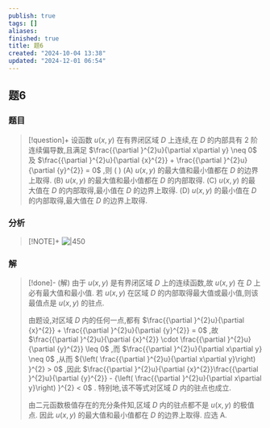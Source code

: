 ```yaml
---
publish: true
tags: []
aliases: 
finished: true
title: 题6
created: "2024-10-04 13:38"
updated: "2024-12-01 06:54"
---
```

## 题6
### 题目
> [!question]+
> 设函数 $u\left( {x,y}\right)$ 在有界闭区域 $D$ 上连续,在 $D$ 的内部具有 2 阶连续偏导数,且满足 $\frac{{\partial }^{2}u}{\partial x\partial y} \neq  0$ 及 $\frac{{\partial }^{2}u}{\partial {x}^{2}} + \frac{{\partial }^{2}u}{\partial {y}^{2}} = 0$ ,则 ( )
> (A) $u\left( {x,y}\right)$ 的最大值和最小值都在 $D$ 的边界上取得.
> (B) $u\left( {x,y}\right)$ 的最大值和最小值都在 $D$ 的内部取得.
> (C) $u\left( {x,y}\right)$ 的最大值在 $D$ 的内部取得,最小值在 $D$ 的边界上取得.
> (D) $u\left( {x,y}\right)$ 的最小值在 $D$ 的内部取得,最大值在 $D$ 的边界上取得.
### 分析
> [!NOTE]+
> ![|450](https://img.hwenyi.live/202411202206424.webp)
### 解
> [!done]-
> (解) 由于 $u\left( {x,y}\right)$ 是有界闭区域 $D$ 上的连续函数,故 $u\left( {x,y}\right)$ 在 $D$ 上必有最大值和最小值. 若 $u\left( {x,y}\right)$ 在区域 $D$ 的内部取得最大值或最小值,则该最值点是 $u\left( {x,y}\right)$ 的驻点.
> 
> 由题设,对区域 $D$ 内的任何一点,都有 $\frac{{\partial }^{2}u}{\partial {x}^{2}} + \frac{{\partial }^{2}u}{\partial {y}^{2}} = 0$ ,故 $\frac{{\partial }^{2}u}{\partial {x}^{2}} \cdot  \frac{{\partial }^{2}u}{\partial {y}^{2}} \leq  0$ ,而 $\frac{{\partial }^{2}u}{\partial x\partial y} \neq  0$ ,从而 ${\left( \frac{{\partial }^{2}u}{\partial x\partial y}\right) }^{2} > 0$ ,因此 $\frac{{\partial }^{2}u}{\partial {x}^{2}}\frac{{\partial }^{2}u}{\partial {y}^{2}} - {\left( \frac{{\partial }^{2}u}{\partial x\partial y}\right) }^{2} < 0$ . 特别地,该不等式对区域 $D$ 内的驻点也成立.
> 
> 由二元函数极值存在的充分条件知,区域 $D$ 内的驻点都不是 $u\left( {x,y}\right)$ 的极值点. 因此 $u\left( {x,y}\right)$ 的最大值和最小值都在 $D$ 的边界上取得. 应选 A.